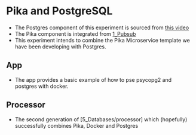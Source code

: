 # Pika and PostgreSQL
- The Postgres component of this experiment is sourced from [this video](https://www.youtube.com/watch?v=nlk0QlPdbcY)
- The Pika component is integrated from [1_Pubsub](../1_Pubsub)
- This experiment intends to combine the Pika Microservice template we have been developing with Postgres.

## App
- The app provides a basic example of how to pse psycopg2 and postgres with docker.

## Processor
- The second generation of [5_Databases/processor] which (hopefully) successfully combines Pika, Docker and Postgres
